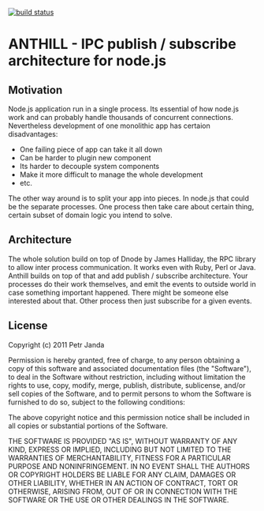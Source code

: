 [![build status](https://secure.travis-ci.org/petrjanda/anthill.png)](http://travis-ci.org/petrjanda/anthill)
# ANTHILL - IPC publish / subscribe architecture for node.js

## Motivation

Node.js application run in a single process. Its essential of how node.js work and can probably handle thousands of concurrent connections. Nevertheless development of one monolithic app has certaion disadvantages:

* One failing piece of app can take it all down
* Can be harder to plugin new component
* Its harder to decouple system components
* Make it more difficult to manage the whole development
* etc.

The other way around is to split your app into pieces. In node.js that could be the separate processes. One process then take care about certain thing, certain subset of domain logic you intend to solve.

## Architecture

The whole solution build on top of Dnode by James Halliday, the RPC library to allow inter process communication. It works even with Ruby, Perl or Java. Anthill builds on top of that and add publish / subscribe architecture. Your processes do their work themselves, and emit the events to outside world in case something important happened. There might be someone else interested about that. Other process then just subscribe for a given events.

## License

Copyright (c) 2011 Petr Janda

Permission is hereby granted, free of charge, to any person
obtaining a copy of this software and associated documentation
files (the "Software"), to deal in the Software without
restriction, including without limitation the rights to use,
copy, modify, merge, publish, distribute, sublicense, and/or sell
copies of the Software, and to permit persons to whom the
Software is furnished to do so, subject to the following
conditions:

The above copyright notice and this permission notice shall be
included in all copies or substantial portions of the Software.

THE SOFTWARE IS PROVIDED "AS IS", WITHOUT WARRANTY OF ANY KIND,
EXPRESS OR IMPLIED, INCLUDING BUT NOT LIMITED TO THE WARRANTIES
OF MERCHANTABILITY, FITNESS FOR A PARTICULAR PURPOSE AND
NONINFRINGEMENT. IN NO EVENT SHALL THE AUTHORS OR COPYRIGHT
HOLDERS BE LIABLE FOR ANY CLAIM, DAMAGES OR OTHER LIABILITY,
WHETHER IN AN ACTION OF CONTRACT, TORT OR OTHERWISE, ARISING
FROM, OUT OF OR IN CONNECTION WITH THE SOFTWARE OR THE USE OR
OTHER DEALINGS IN THE SOFTWARE.